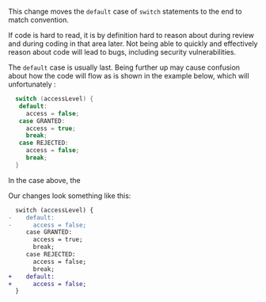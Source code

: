 This change moves the `default` case of `switch` statements to the end to match convention.

If code is hard to read, it is by definition hard to reason about during review and during coding in that area later. Not being able to quickly and effectively reason about code will lead to bugs, including security vulnerabilities. 

The `default` case is usually last. Being further up may cause confusion about how the code will flow as is shown in the example below, which will unfortunately :

```java
  switch (accessLevel) {
   default:
     access = false;
   case GRANTED:
     access = true;
     break;
   case REJECTED:
     access = false;
     break;
  }
```
In the case above, the 

Our changes look something like this:

```diff
  switch (accessLevel) {
-    default:
-      access = false;
     case GRANTED:
       access = true;
       break;
     case REJECTED:
       access = false;
       break;
+    default:
+      access = false;
  }
```
